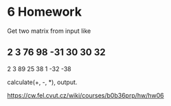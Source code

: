 # 6 Homework

Get two matrix from input like

2 3
76 98 -31
30 30 32
-
2 3
89 25 38
1 -32 -38

calculate(+, -, *), output.

https://cw.fel.cvut.cz/wiki/courses/b0b36prp/hw/hw06